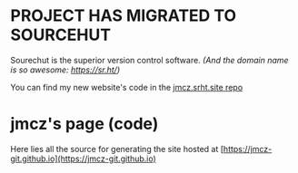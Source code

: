 # PROJECT HAS MIGRATED TO SOURCEHUT

Sourechut is the superior version control software. _(And the domain name is so awesome: https://sr.ht/)_

You can find my new website's code in the [jmcz.srht.site repo](https://git.sr.ht/~jmcz/jmcz.srht.site)



# jmcz's page (code)



Here lies all the source for generating the site hosted at [https://jmcz-git.github.io](https://jmcz-git.github.io)
